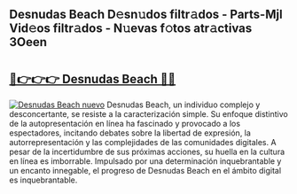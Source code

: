 ## Desnudas Beach D𝚎sn𝚞dos filtr𝚊dos - Parts-Mjl Vid𝚎os filtr𝚊dos - N𝚞evas f𝚘tos atr𝚊ctivas 3Oeen

# <h2><a href="http://mbcctc.tromn.icu/?c=Desnudas+Beach">🔗👉👉👉 Desnudas Beach 🔗🔗</a></h2>

[![Desnudas Beach nuevo](https://i.imgur.com/pEAQMta.gif)](http://mbcctc.tromn.icu/?c=Desnudas+Beach)
Desnudas Beach, un individuo complejo y desconcertante, se resiste a la caracterización simple. Su enfoque distintivo de la autopresentación en línea ha fascinado y provocado a los espectadores, incitando debates sobre la libertad de expresión, la autorrepresentación y las complejidades de las comunidades digitales. A pesar de la incertidumbre de sus próximas acciones, su huella en la cultura en línea es imborrable. Impulsado por una determinación inquebrantable y un encanto innegable, el progreso de Desnudas Beach en el ámbito digital es inquebrantable.
